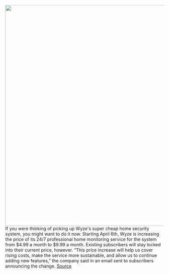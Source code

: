 <img src='https://cdn.vox-cdn.com/thumbor/CaHBoWAGncXWKqR3UCnMCAnE718=/0x0:2000x2000/1200x800/filters:focal(840x840:1160x1160)/cdn.vox-cdn.com/uploads/chorus_image/image/70569733/d49b0e6c_69f1_438b_a8f9_61d25ae05a3b.0b48f8f70db6334aa16250c8af18aaa8.0.jpeg' width='700px' /><br/>
If you were thinking of picking up Wyze's super cheap home security system, you might want to do it now. Starting April 6th, Wyze is increasing the price of its 24/7 professional home monitoring service for the system from $4.99 a month to $9.99 a month. Existing subscribers will stay locked into their current price, however. “This price increase will help us cover rising costs, make the service more sustainable, and allow us to continue adding new features,” the company said in an email sent to subscribers announcing the change.
<a href='https://www.theverge.com/2022/3/2/22958017/wyze-home-monitoring-security-system-price-increase'> Source <a/>